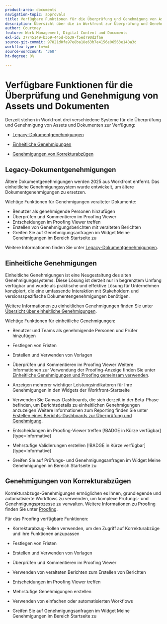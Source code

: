 ```yaml
---
product-area: documents
navigation-topic: approvals
title: Verfügbare Funktionen für die Überprüfung und Genehmigung von Assets und Dokumenten
description: Übersicht über die in Workfront zur Überprüfung und Genehmigung verfügbaren Systeme.
author: Courtney
feature: Work Management, Digital Content and Documents
exl-id: 37745149-b369-445d-bb39-f5ed790d2fae
source-git-commit: 97821d0fa97e8ba18e63b7e4156e06563e148a3d
workflow-type: tm+mt
source-wordcount: '368'
ht-degree: 0%

---
```


# Verfügbare Funktionen für die Überprüfung und Genehmigung von Assets und Dokumenten

Derzeit stehen in Workfront drei verschiedene Systeme für die Überprüfung und Genehmigung von Assets und Dokumenten zur Verfügung:

* [Legacy-Dokumentgenehmigungen](#legacy-document-approvals)

* [Einheitliche Genehmigungen](#new-document-approvals)

* [Genehmigungen von Korrekturabzügen](#proof-approvals)

## Legacy-Dokumentgenehmigungen

Ältere Dokumentgenehmigungen werden 2025 aus Workfront entfernt. Das einheitliche Genehmigungssystem wurde entwickelt, um ältere Dokumentgenehmigungen zu ersetzen.

Wichtige Funktionen für Genehmigungen veralteter Dokumente:

* Benutzer als genehmigende Personen hinzufügen
* Überprüfen und Kommentieren im Proofing Viewer
* Entscheidungen im Proofing Viewer treffen
* Erstellen von Genehmigungsberichten mit veralteten Berichten
* Greifen Sie auf Genehmigungsanfragen im Widget Meine Genehmigungen im Bereich Startseite zu

Weitere Informationen finden Sie unter [Legacy-Dokumentgenehmigungen](/help/quicksilver/review-and-approve-work/manage-approvals/approval-process-in-workfront.md#document-approval-processes).

## Einheitliche Genehmigungen

Einheitliche Genehmigungen ist eine Neugestaltung des alten Genehmigungssystems. Diese Lösung ist derzeit nur in begrenztem Umfang verfügbar und wurde als praktische und effektive Lösung für Unternehmen konzipiert, die eine umfassende Interaktion mit Stakeholdern und versionsspezifische Dokumentengenehmigungen benötigen.

Weitere Informationen zu einheitlichen Genehmigungen finden Sie unter [Übersicht über einheitliche Genehmigungen](/help/quicksilver/review-and-approve-work/document-reviews-and-approvals/document-approvals-overview.md).

Wichtige Funktionen für einheitliche Genehmigungen:

* Benutzer und Teams als genehmigende Personen und Prüfer hinzufügen

* Festlegen von Fristen

* Erstellen und Verwenden von Vorlagen

* Überprüfen und Kommentieren im Proofing Viewer
Weitere Informationen zur Verwendung der Proofing-Anzeige finden Sie unter [Einheitliche Genehmigungen und Proofing gemeinsam verwenden](/help/quicksilver/review-and-approve-work/document-reviews-and-approvals/doc-approvals-and-proofing.md).

* Anzeigen mehrerer wichtiger Leistungsindikatoren für Ihre Genehmigungen in den Widgets der Workfront-Startseite

* Verwenden Sie Canvas-Dashboards, die sich derzeit in der Beta-Phase befinden, um Berichtsdetails zu einheitlichen Genehmigungen anzuzeigen
Weitere Informationen zum Reporting finden Sie unter [Erstellen eines Berichts-Dashboards zur Überprüfung und Genehmigung](/help/quicksilver/review-and-approve-work/document-reviews-and-approvals/create-review-and-approval-dashboard.md).

* Entscheidungen im Proofing-Viewer treffen [!BADGE in Kürze verfügbar]{type=Informative}

* Mehrstufige Validierungen erstellen [!BADGE in Kürze verfügbar]{type=Informative}

* Greifen Sie auf Prüfungs- und Genehmigungsanfragen im Widget Meine Genehmigungen im Bereich Startseite zu


## Genehmigungen von Korrekturabzügen

Korrekturabzugs-Genehmigungen ermöglichen es Ihnen, grundlegende und automatisierte Workflows zu verwenden, um komplexe Prüfungs- und Genehmigungsprozesse zu verwalten. Weitere Informationen zu Proofing finden Sie unter [Proofing](/help/quicksilver/review-and-approve-work/proofing/proofing-overview/proofing-basics.md).

Für das Proofing verfügbare Funktionen:

* Korrekturabzug-Rollen verwenden, um den Zugriff auf Korrekturabzüge und ihre Funktionen anzupassen

* Festlegen von Fristen

* Erstellen und Verwenden von Vorlagen

* Überprüfen und Kommentieren im Proofing Viewer

* Verwenden von veralteten Berichten zum Erstellen von Berichten

* Entscheidungen im Proofing Viewer treffen

* Mehrstufige Genehmigungen erstellen

* Verwenden von einfachen oder automatisierten Workflows

* Greifen Sie auf Genehmigungsanfragen im Widget Meine Genehmigungen im Bereich Startseite zu

<!--
## Upcoming deprecations
-->